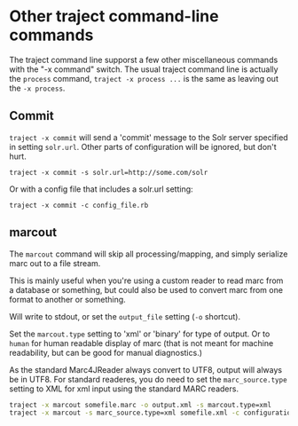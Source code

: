 # Other traject command-line commands

The traject command line supporst a few other miscellaneous commands with
the "-x command" switch. The usual traject command line is actually
the `process` command, `traject -x process ...` is the same as leaving out
the `-x process`.

## Commit

`traject -x commit` will send a 'commit' message to the Solr server
specified in setting `solr.url`.  Other parts of configuration will
be ignored, but don't hurt.

    traject -x commit -s solr.url=http://some.com/solr

Or with a config file that includes a solr.url setting:

    traject -x commit -c config_file.rb

## marcout

The `marcout` command will skip all processing/mapping, and simply
serialize marc out to a file stream.

This is mainly useful when you're using a custom reader to read
marc from a database or something, but could also be used to
convert marc from one format to another or something.

Will write to stdout, or set the `output_file` setting (`-o` shortcut).

Set the `marcout.type` setting to 'xml' or 'binary' for type of output.
Or to `human` for human readable display of marc (that is not meant for
machine readability, but can be good for manual diagnostics.)

As the standard Marc4JReader always convert to UTF8,
output will always be in UTF8. For standard readeres, you
do need to set the `marc_source.type` setting to XML for xml input
using the standard MARC readers.

~~~bash
traject -x marcout somefile.marc -o output.xml -s marcout.type=xml
traject -x marcout -s marc_source.type=xml somefile.xml -c configuration.rb
~~~